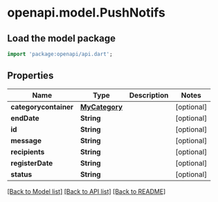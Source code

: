 # openapi.model.PushNotifs

## Load the model package
```dart
import 'package:openapi/api.dart';
```

## Properties
Name | Type | Description | Notes
------------ | ------------- | ------------- | -------------
**categorycontainer** | [**MyCategory**](MyCategory.md) |  | [optional] 
**endDate** | **String** |  | [optional] 
**id** | **String** |  | [optional] 
**message** | **String** |  | [optional] 
**recipients** | **String** |  | [optional] 
**registerDate** | **String** |  | [optional] 
**status** | **String** |  | [optional] 

[[Back to Model list]](../README.md#documentation-for-models) [[Back to API list]](../README.md#documentation-for-api-endpoints) [[Back to README]](../README.md)


